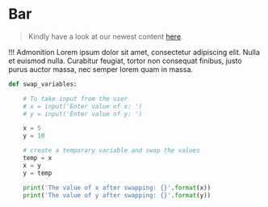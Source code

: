 # Bar

> Kindly have a look at our newest content [here](../barack/cekla/foobaz.md#emily-dickinson).

!!! Admonition
    Lorem ipsum dolor sit amet, consectetur adipiscing elit. Nulla et euismod
    nulla. Curabitur feugiat, tortor non consequat finibus, justo purus auctor
    massa, nec semper lorem quam in massa.

```python
def swap_variables:

    # To take input from the user
    # x = input('Enter value of x: ')
    # y = input('Enter value of y: ')

    x = 5
    y = 10

    # create a temporary variable and swap the values
    temp = x
    x = y
    y = temp

    print('The value of x after swapping: {}'.format(x))
    print('The value of y after swapping: {}'.format(y))
```
